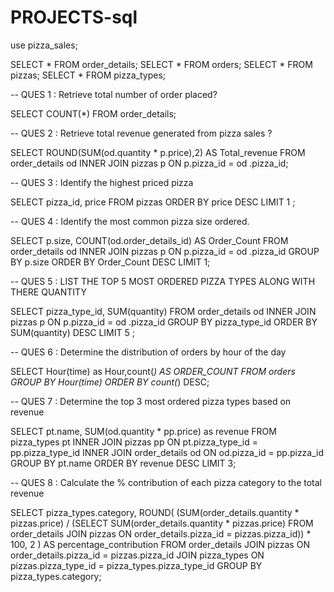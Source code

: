 # PROJECTS-sql
use pizza_sales;

SELECT * FROM order_details;
SELECT * FROM orders;
SELECT * FROM pizzas;
SELECT * FROM pizza_types;

-- QUES 1 : Retrieve total number of order placed?

SELECT COUNT(*) FROM order_details;

-- QUES 2 : Retrieve total revenue generated from pizza sales ?

SELECT ROUND(SUM(od.quantity * p.price),2) AS Total_revenue  FROM order_details od INNER JOIN pizzas p ON p.pizza_id = od .pizza_id;

-- QUES 3 : Identify the highest priced pizza

SELECT pizza_id, price FROM pizzas ORDER BY price DESC LIMIT 1 ;

-- QUES 4 : Identify the most common  pizza size ordered.

SELECT p.size, COUNT(od.order_details_id) AS Order_Count FROM order_details od INNER JOIN pizzas p 
ON p.pizza_id = od .pizza_id
GROUP BY p.size 
ORDER BY Order_Count DESC
LIMIT 1;

-- QUES 5 : LIST THE TOP 5 MOST ORDERED PIZZA TYPES ALONG WITH THERE QUANTITY

SELECT pizza_type_id, SUM(quantity)  FROM order_details od INNER JOIN pizzas p
ON p.pizza_id = od .pizza_id
GROUP BY pizza_type_id
ORDER BY SUM(quantity) DESC
LIMIT 5 ;

-- QUES 6 : Determine the distribution of orders by hour of the day

SELECT Hour(time) as Hour,count(*) AS ORDER_COUNT
FROM orders
GROUP BY Hour(time)
ORDER BY count(*) DESC;

-- QUES 7 : Determine the top 3 most ordered pizza types based on revenue

SELECT pt.name, SUM(od.quantity * pp.price) as revenue
FROM pizza_types pt INNER JOIN pizzas pp
 ON pt.pizza_type_id = pp.pizza_type_id
INNER JOIN  order_details od 
ON od.pizza_id = pp.pizza_id
GROUP BY pt.name
ORDER BY revenue DESC
LIMIT 3;

-- QUES 8 : Calculate the % contribution of each pizza category to the total revenue

SELECT 
    pizza_types.category,
    ROUND(
        (SUM(order_details.quantity * pizzas.price) / 
        (SELECT SUM(order_details.quantity * pizzas.price) FROM order_details 
         JOIN pizzas ON order_details.pizza_id = pizzas.pizza_id)) * 100, 2
    ) AS percentage_contribution
FROM 
    order_details
JOIN 
    pizzas ON order_details.pizza_id = pizzas.pizza_id
JOIN 
    pizza_types ON pizzas.pizza_type_id = pizza_types.pizza_type_id
GROUP BY 
    pizza_types.category;

